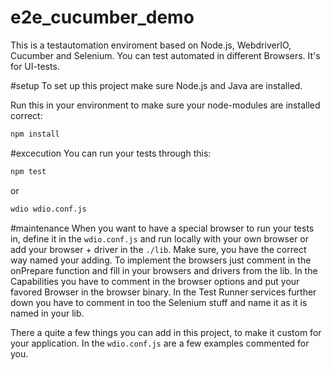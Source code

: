 # e2e_cucumber_demo
This is a testautomation enviroment based on Node.js, WebdriverIO, Cucumber and Selenium.
You can test automated in different Browsers. It's for UI-tests.

#setup 
To set up this project make sure Node.js and Java are installed. 

Run this in your environment to make sure your node-modules are installed correct:
```bash 
npm install
```

#excecution
You can run your tests through this:
```bash
npm test
```
or 
```bash
wdio wdio.conf.js
```

#maintenance
When you want to have a special browser to run your tests in, define it in the `wdio.conf.js` and run locally with your own browser or add your browser + driver in the `./lib`.
Make sure, you have the correct way named your adding. 
To implement the browsers just comment in the onPrepare function and fill in your browsers and drivers from the lib. 
In the Capabilities you have to comment in the browser options and put your favored Browser in the browser binary.
In the Test Runner services further down you have to comment in too the Selenium stuff and name it as it is named in your lib.

There a quite a few things you can add in this project, to make it custom for your application. In the `wdio.conf.js` are a few examples commented for you. 